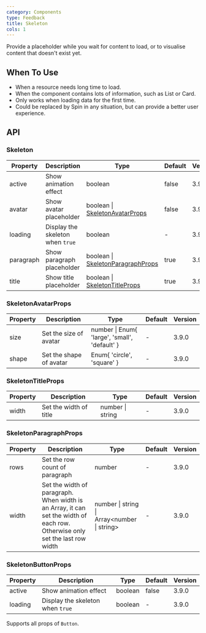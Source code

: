 ```yaml
---
category: Components
type: Feedback
title: Skeleton
cols: 1
---
```


Provide a placeholder while you wait for content to load, or to visualise content that doesn't exist yet.

## When To Use

- When a resource needs long time to load.
- When the component contains lots of information, such as List or Card.
- Only works when loading data for the first time.
- Could be replaced by Spin in any situation, but can provide a better user experience.

## API

### Skeleton

| Property | Description | Type | Default | Version |
| --- | --- | --- | --- | --- |
| active | Show animation effect | boolean | false | 3.9.0 |
| avatar | Show avatar placeholder | boolean \| [SkeletonAvatarProps](#SkeletonAvatarProps) | false | 3.9.0 |
| loading | Display the skeleton when `true` | boolean | - | 3.9.0 |
| paragraph | Show paragraph placeholder | boolean \| [SkeletonParagraphProps](#SkeletonParagraphProps) | true | 3.9.0 |
| title | Show title placeholder | boolean \| [SkeletonTitleProps](#SkeletonTitleProps) | true | 3.9.0 |

### SkeletonAvatarProps

| Property | Description | Type | Default | Version |
| --- | --- | --- | --- | --- |
| size | Set the size of avatar | number \| Enum{ 'large', 'small', 'default' } | - | 3.9.0 |
| shape | Set the shape of avatar | Enum{ 'circle', 'square' } | - | 3.9.0 |

### SkeletonTitleProps

| Property | Description            | Type             | Default | Version |
| -------- | ---------------------- | ---------------- | ------- | ------- |
| width    | Set the width of title | number \| string | -       | 3.9.0   |

### SkeletonParagraphProps

| Property | Description | Type | Default | Version |
| --- | --- | --- | --- | --- |
| rows | Set the row count of paragraph | number | - | 3.9.0 |
| width | Set the width of paragraph. When width is an Array, it can set the width of each row. Otherwise only set the last row width | number \| string \| Array<number \| string> | - | 3.9.0 |

### SkeletonButtonProps

| Property | Description                      | Type    | Default | Version |
| -------- | -------------------------------- | ------- | ------- | ------- |
| active   | Show animation effect            | boolean | false   | 3.9.0   |
| loading  | Display the skeleton when `true` | boolean | -       | 3.9.0   |

Supports all props of `Button`.
